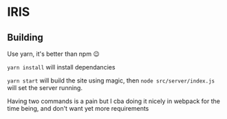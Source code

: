 # IRIS

## Building

Use yarn, it's better than npm :wink:

`yarn install` will install dependancies

`yarn start` will build the site using magic, then `node src/server/index.js` will set the server running.

Having two commands is  a pain but I cba doing it nicely in webpack for the time being, and don't want yet more requirements
